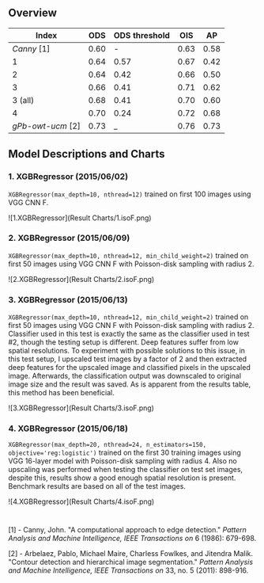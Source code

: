 ## Overview

| Index             | ODS  | ODS threshold | OIS  | AP   |
|-------------------|------|---------------|------|------|
| _Canny_ [1]       | 0.60 | -             | 0.63 | 0.58 |
| 1                 | 0.64 | 0.57          | 0.67 | 0.42 |
| 2                 | 0.64 | 0.42          | 0.66 | 0.50 |
| 3                 | 0.66 | 0.41          | 0.71 | 0.62 |
| 3 (all)           | 0.68 | 0.41          | 0.70 | 0.60 |
| 4                 | 0.70 | 0.24          | 0.72 | 0.68 |
| _gPb-owt-ucm_ [2] | 0.73 | _             | 0.76 | 0.73 |

## Model Descriptions and Charts
### 1. XGBRegressor (2015/06/02)
`XGBRegressor(max_depth=10, nthread=12)` trained on first 100 images using VGG CNN F.

![1.XGBRegressor](Result Charts/1.isoF.png)

### 2. XGBRegressor (2015/06/09)
`XGBRegressor(max_depth=10, nthread=12, min_child_weight=2)` trained on first 50 images using VGG CNN F with Poisson-disk sampling with radius 2.

![2.XGBRegressor](Result Charts/2.isoF.png)

### 3. XGBRegressor (2015/06/13)
`XGBRegressor(max_depth=10, nthread=12, min_child_weight=2)` trained on first 50 images using VGG CNN F with Poisson-disk sampling with radius 2. Classifier used in this test is exactly the same as the classifier used in test #2, though the testing setup is different. Deep features suffer from low spatial resolutions. To experiment with possible solutions to this issue, in this test setup, I upscaled test images by a factor of 2 and then extracted deep features for the upscaled image and classified pixels in the upscaled image. Afterwards, the classification output was downscaled to original image size and the result was saved. As is apparent from the results table, this method has been beneficial.

![3.XGBRegressor](Result Charts/3.isoF.png)

### 4. XGBRegressor (2015/06/18)
`XGBRegressor(max_depth=20, nthread=24, n_estimators=150, objective='reg:logistic')` trained on the first 30 training images using VGG 16-layer model with Poisson-disk sampling with radius 4. Also no upscaling was performed when testing the classifier on test set images, despite this, results show a good enough spatial resolution is present. Benchmark results are based on all of the test images.

![4.XGBRegressor](Result Charts/4.isoF.png)

# 
[1] - Canny, John. "A computational approach to edge detection." _Pattern Analysis and Machine Intelligence, IEEE Transactions on_ 6 (1986): 679-698.

[2] - Arbelaez, Pablo, Michael Maire, Charless Fowlkes, and Jitendra Malik. "Contour detection and hierarchical image segmentation." _Pattern Analysis and Machine Intelligence, IEEE Transactions on_ 33, no. 5 (2011): 898-916.